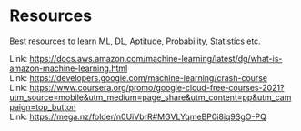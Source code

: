 # Resources
Best resources to learn ML, DL, Aptitude, Probability, Statistics etc.

Link: https://docs.aws.amazon.com/machine-learning/latest/dg/what-is-amazon-machine-learning.html  
Link: https://developers.google.com/machine-learning/crash-course  
Link: https://www.coursera.org/promo/google-cloud-free-courses-2021?utm_source=mobile&utm_medium=page_share&utm_content=pp&utm_campaign=top_button  
Link: https://mega.nz/folder/n0UiVbrR#MGVLYqmeBP0i8iq9SgO-PQ  
